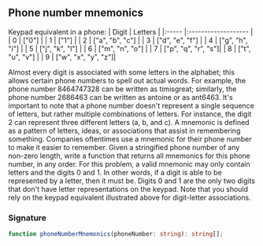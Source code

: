 ## Phone number mnemonics

Keypad equivalent in a phone:
| Digit | Letters             |
|:----- |:------------------- |
| 0     | ["0"]               |
| 1     | ["1"]               |
| 2     | ["a", "b", "c"]     |
| 3     | ["d", "e", "f"]     |
| 4     | ["g", "h", "i"]     |
| 5     | ["j", "k", "l"]     |
| 6     | ["m", "n", "o"]     |
| 7     | ["p", "q", "r", "s"]|
| 8     | ["t", "u", "v"]     |
| 9     | ["w", "x", "y", "z"]|



Almost every digit is associated with some letters in the alphabet; this allows certain phone numbers to spell out actual words. For example, the phone number 8464747328 can be written as timisgreat; similarly, the phone number 2686463 can be written as antoine or as ant6463.
It's important to note that a phone number doesn't represent a single sequence of letters, but rather multiple combinations of letters. For instance, the digit 2 can represent three different letters (a, b, and c).
A mnemonic is defined as a pattern of letters, ideas, or associations that assist in remembering something. Companies oftentimes use a mnemonic for their phone number to make it easier to remember.
Given a stringified phone number of any non-zero length, write a function that returns all mnemonics for this phone number, in any order.
For this problem, a valid mnemonic may only contain letters and the digits 0 and 1. In other words, if a digit is able to be represented by a letter, then it must be. Digits 0 and 1 are the only two digits that don't have letter representations on the keypad.
Note that you should rely on the keypad equivalent illustrated above for digit-letter associations.

### Signature

```typescript
function phoneNumberMnemonics(phoneNumber: string): string[];
```
